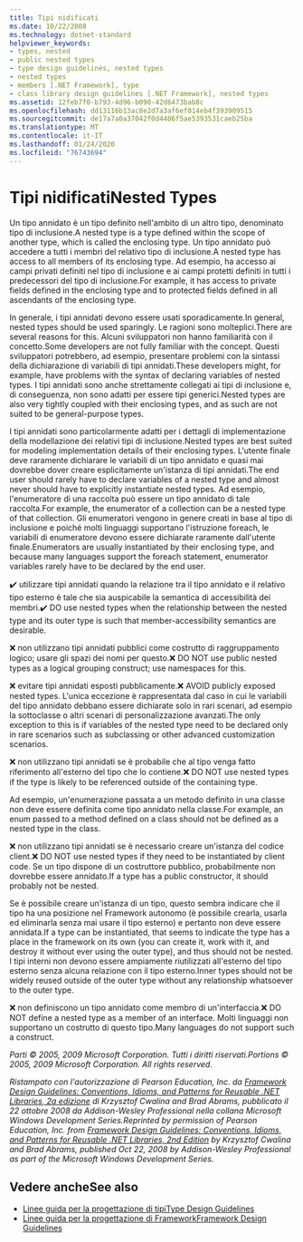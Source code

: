 ```yaml
---
title: Tipi nidificati
ms.date: 10/22/2008
ms.technology: dotnet-standard
helpviewer_keywords:
- types, nested
- public nested types
- type design guidelines, nested types
- nested types
- members [.NET Framework], type
- class library design guidelines [.NET Framework], nested types
ms.assetid: 12feb7f0-b793-4d96-b090-42d6473bab8c
ms.openlocfilehash: dd13116b13ac8e2d7a3af6ef014eb4f393909515
ms.sourcegitcommit: de17a7a0a37042f0d4406f5ae5393531caeb25ba
ms.translationtype: MT
ms.contentlocale: it-IT
ms.lasthandoff: 01/24/2020
ms.locfileid: "76743694"
---
```

# <a name="nested-types"></a><span data-ttu-id="2879c-102">Tipi nidificati</span><span class="sxs-lookup"><span data-stu-id="2879c-102">Nested Types</span></span>
<span data-ttu-id="2879c-103">Un tipo annidato è un tipo definito nell'ambito di un altro tipo, denominato tipo di inclusione.</span><span class="sxs-lookup"><span data-stu-id="2879c-103">A nested type is a type defined within the scope of another type, which is called the enclosing type.</span></span> <span data-ttu-id="2879c-104">Un tipo annidato può accedere a tutti i membri del relativo tipo di inclusione.</span><span class="sxs-lookup"><span data-stu-id="2879c-104">A nested type has access to all members of its enclosing type.</span></span> <span data-ttu-id="2879c-105">Ad esempio, ha accesso ai campi privati definiti nel tipo di inclusione e ai campi protetti definiti in tutti i predecessori del tipo di inclusione.</span><span class="sxs-lookup"><span data-stu-id="2879c-105">For example, it has access to private fields defined in the enclosing type and to protected fields defined in all ascendants of the enclosing type.</span></span>

 <span data-ttu-id="2879c-106">In generale, i tipi annidati devono essere usati sporadicamente.</span><span class="sxs-lookup"><span data-stu-id="2879c-106">In general, nested types should be used sparingly.</span></span> <span data-ttu-id="2879c-107">Le ragioni sono molteplici.</span><span class="sxs-lookup"><span data-stu-id="2879c-107">There are several reasons for this.</span></span> <span data-ttu-id="2879c-108">Alcuni sviluppatori non hanno familiarità con il concetto.</span><span class="sxs-lookup"><span data-stu-id="2879c-108">Some developers are not fully familiar with the concept.</span></span> <span data-ttu-id="2879c-109">Questi sviluppatori potrebbero, ad esempio, presentare problemi con la sintassi della dichiarazione di variabili di tipi annidati.</span><span class="sxs-lookup"><span data-stu-id="2879c-109">These developers might, for example, have problems with the syntax of declaring variables of nested types.</span></span> <span data-ttu-id="2879c-110">I tipi annidati sono anche strettamente collegati ai tipi di inclusione e, di conseguenza, non sono adatti per essere tipi generici.</span><span class="sxs-lookup"><span data-stu-id="2879c-110">Nested types are also very tightly coupled with their enclosing types, and as such are not suited to be general-purpose types.</span></span>

 <span data-ttu-id="2879c-111">I tipi annidati sono particolarmente adatti per i dettagli di implementazione della modellazione dei relativi tipi di inclusione.</span><span class="sxs-lookup"><span data-stu-id="2879c-111">Nested types are best suited for modeling implementation details of their enclosing types.</span></span> <span data-ttu-id="2879c-112">L'utente finale deve raramente dichiarare le variabili di un tipo annidato e quasi mai dovrebbe dover creare esplicitamente un'istanza di tipi annidati.</span><span class="sxs-lookup"><span data-stu-id="2879c-112">The end user should rarely have to declare variables of a nested type and almost never should have to explicitly instantiate nested types.</span></span> <span data-ttu-id="2879c-113">Ad esempio, l'enumeratore di una raccolta può essere un tipo annidato di tale raccolta.</span><span class="sxs-lookup"><span data-stu-id="2879c-113">For example, the enumerator of a collection can be a nested type of that collection.</span></span> <span data-ttu-id="2879c-114">Gli enumeratori vengono in genere creati in base al tipo di inclusione e poiché molti linguaggi supportano l'istruzione foreach, le variabili di enumeratore devono essere dichiarate raramente dall'utente finale.</span><span class="sxs-lookup"><span data-stu-id="2879c-114">Enumerators are usually instantiated by their enclosing type, and because many languages support the foreach statement, enumerator variables rarely have to be declared by the end user.</span></span>

 <span data-ttu-id="2879c-115">✔️ utilizzare tipi annidati quando la relazione tra il tipo annidato e il relativo tipo esterno è tale che sia auspicabile la semantica di accessibilità dei membri.</span><span class="sxs-lookup"><span data-stu-id="2879c-115">✔️ DO use nested types when the relationship between the nested type and its outer type is such that member-accessibility semantics are desirable.</span></span>

 <span data-ttu-id="2879c-116">❌ non utilizzano tipi annidati pubblici come costrutto di raggruppamento logico; usare gli spazi dei nomi per questo.</span><span class="sxs-lookup"><span data-stu-id="2879c-116">❌ DO NOT use public nested types as a logical grouping construct; use namespaces for this.</span></span>

 <span data-ttu-id="2879c-117">❌ evitare tipi annidati esposti pubblicamente.</span><span class="sxs-lookup"><span data-stu-id="2879c-117">❌ AVOID publicly exposed nested types.</span></span> <span data-ttu-id="2879c-118">L'unica eccezione è rappresentata dal caso in cui le variabili del tipo annidato debbano essere dichiarate solo in rari scenari, ad esempio la sottoclasse o altri scenari di personalizzazione avanzati.</span><span class="sxs-lookup"><span data-stu-id="2879c-118">The only exception to this is if variables of the nested type need to be declared only in rare scenarios such as subclassing or other advanced customization scenarios.</span></span>

 <span data-ttu-id="2879c-119">❌ non utilizzano tipi annidati se è probabile che al tipo venga fatto riferimento all'esterno del tipo che lo contiene.</span><span class="sxs-lookup"><span data-stu-id="2879c-119">❌ DO NOT use nested types if the type is likely to be referenced outside of the containing type.</span></span>

 <span data-ttu-id="2879c-120">Ad esempio, un'enumerazione passata a un metodo definito in una classe non deve essere definita come tipo annidato nella classe.</span><span class="sxs-lookup"><span data-stu-id="2879c-120">For example, an enum passed to a method defined on a class should not be defined as a nested type in the class.</span></span>

 <span data-ttu-id="2879c-121">❌ non utilizzano tipi annidati se è necessario creare un'istanza del codice client.</span><span class="sxs-lookup"><span data-stu-id="2879c-121">❌ DO NOT use nested types if they need to be instantiated by client code.</span></span>  <span data-ttu-id="2879c-122">Se un tipo dispone di un costruttore pubblico, probabilmente non dovrebbe essere annidato.</span><span class="sxs-lookup"><span data-stu-id="2879c-122">If a type has a public constructor, it should probably not be nested.</span></span>

 <span data-ttu-id="2879c-123">Se è possibile creare un'istanza di un tipo, questo sembra indicare che il tipo ha una posizione nel Framework autonomo (è possibile crearla, usarla ed eliminarla senza mai usare il tipo esterno) e pertanto non deve essere annidata.</span><span class="sxs-lookup"><span data-stu-id="2879c-123">If a type can be instantiated, that seems to indicate the type has a place in the framework on its own (you can create it, work with it, and destroy it without ever using the outer type), and thus should not be nested.</span></span> <span data-ttu-id="2879c-124">I tipi interni non devono essere ampiamente riutilizzati all'esterno del tipo esterno senza alcuna relazione con il tipo esterno.</span><span class="sxs-lookup"><span data-stu-id="2879c-124">Inner types should not be widely reused outside of the outer type without any relationship whatsoever to the outer type.</span></span>

 <span data-ttu-id="2879c-125">❌ non definiscono un tipo annidato come membro di un'interfaccia.</span><span class="sxs-lookup"><span data-stu-id="2879c-125">❌ DO NOT define a nested type as a member of an interface.</span></span> <span data-ttu-id="2879c-126">Molti linguaggi non supportano un costrutto di questo tipo.</span><span class="sxs-lookup"><span data-stu-id="2879c-126">Many languages do not support such a construct.</span></span>

 <span data-ttu-id="2879c-127">*Parti © 2005, 2009 Microsoft Corporation. Tutti i diritti riservati.*</span><span class="sxs-lookup"><span data-stu-id="2879c-127">*Portions © 2005, 2009 Microsoft Corporation. All rights reserved.*</span></span>

 <span data-ttu-id="2879c-128">*Ristampato con l'autorizzazione di Pearson Education, Inc. da [Framework Design Guidelines: Conventions, Idioms, and Patterns for Reusable .NET Libraries, 2a edizione](https://www.informit.com/store/framework-design-guidelines-conventions-idioms-and-9780321545619) di Krzysztof Cwalina and Brad Abrams, pubblicato il 22 ottobre 2008 da Addison-Wesley Professional nella collana Microsoft Windows Development Series.*</span><span class="sxs-lookup"><span data-stu-id="2879c-128">*Reprinted by permission of Pearson Education, Inc. from [Framework Design Guidelines: Conventions, Idioms, and Patterns for Reusable .NET Libraries, 2nd Edition](https://www.informit.com/store/framework-design-guidelines-conventions-idioms-and-9780321545619) by Krzysztof Cwalina and Brad Abrams, published Oct 22, 2008 by Addison-Wesley Professional as part of the Microsoft Windows Development Series.*</span></span>

## <a name="see-also"></a><span data-ttu-id="2879c-129">Vedere anche</span><span class="sxs-lookup"><span data-stu-id="2879c-129">See also</span></span>

- [<span data-ttu-id="2879c-130">Linee guida per la progettazione di tipi</span><span class="sxs-lookup"><span data-stu-id="2879c-130">Type Design Guidelines</span></span>](../../../docs/standard/design-guidelines/type.md)
- [<span data-ttu-id="2879c-131">Linee guida per la progettazione di Framework</span><span class="sxs-lookup"><span data-stu-id="2879c-131">Framework Design Guidelines</span></span>](../../../docs/standard/design-guidelines/index.md)
